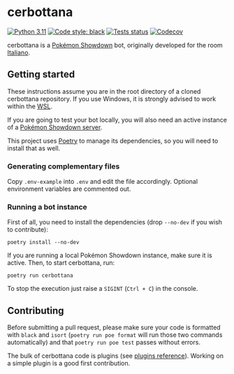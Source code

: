 # cerbottana

[![Python 3.11](https://img.shields.io/badge/python-3.11-blue.svg)](https://www.python.org/downloads/)
[![Code style: black](https://img.shields.io/badge/code%20style-black-000000.svg)](https://github.com/psf/black)
[![Tests status](https://img.shields.io/github/actions/workflow/status/Parnassius/cerbottana/main.yml?branch=main&label=tests)](https://github.com/Parnassius/cerbottana/actions/workflows/main.yml)
[![Codecov](https://img.shields.io/codecov/c/gh/Parnassius/cerbottana/main?token=RYDAXOWCUS)](https://codecov.io/gh/Parnassius/cerbottana)

cerbottana is a [Pokémon Showdown](https://play.pokemonshowdown.com/) bot, originally developed for the room [Italiano](https://play.pokemonshowdown.com/italiano).

## Getting started

These instructions assume you are in the root directory of a cloned cerbottana repository. If you use Windows, it is strongly advised to work within the [WSL](https://docs.microsoft.com/en-us/windows/wsl).

If you are going to test your bot locally, you will also need an active instance of a [Pokémon Showdown server](https://github.com/smogon/pokemon-showdown).

This project uses [Poetry](https://python-poetry.org/) to manage its dependencies, so you will need to install that as well.

### Generating complementary files

Copy `.env-example` into `.env` and edit the file accordingly. Optional environment variables are commented out.

### Running a bot instance

First of all, you need to install the dependencies (drop `--no-dev` if you wish to contribute):

    poetry install --no-dev

If you are running a local Pokémon Showdown instance, make sure it is active. Then, to start cerbottana, run:

    poetry run cerbottana

To stop the execution just raise a `SIGINT` (`Ctrl + C`) in the console.

## Contributing

Before submitting a pull request, please make sure your code is formatted with `black` and `isort` (`poetry run poe format` will run those two commands automatically) and that `poetry run poe test` passes without errors.

The bulk of cerbottana code is plugins (see [plugins reference](cerbottana/plugins/README.md)). Working on a simple plugin is a good first contribution.
